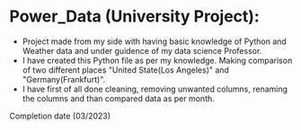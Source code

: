 # Power_Data (University Project):
- Project made from my side with having basic knowledge of Python and Weather data and under guidence of my data science Professor.
- I have created this Python file as per my knowledge. Making comparison of two different places "United State(Los Angeles)" and "Germany(Frankfurt)".
- I have first of all done cleaning, removing unwanted columns, renaming the columns and than compared data as per month.

Completion date (03/2023)
